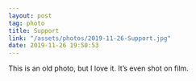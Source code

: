 ```yaml
---
layout: post
tag: photo
title: Support
link: "/assets/photos/2019-11-26-Support.jpg"
date: 2019-11-26 19:50:53
---
```

This is an old photo, but I love it. It’s even shot on film. 